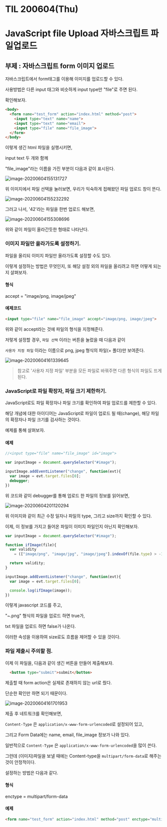 

# TIL 200604(Thu)

# JavaScript file Upload 자바스크립트 파일업로드

## 부제 : 자바스크립트 form 이미지 업로드

자바스크립트에서 form태그를 이용해 이미지를 업로드할 수 있다. 

사용방법은 다른 input 태그와 비슷하게 input type만 "file"로 주면 된다. 

확인해보자. 

 

```html
<body>
  <form name="test_form" action="index.html" method="post">
    <input type="text" name="name">
    <input type="text" name="email">
    <input type="file" name="file_image">
  </form>
</body>
```

 

이렇게 생긴 html 파일을 실행시키면, 

input text 두 개와 함께 

"file_image"라는 이름을 가진 부분이 다음과 같이 표시된다.

![image-20200604155131727](C:\Users\User\AppData\Roaming\Typora\typora-user-images\image-20200604155131727.png)

 

위 이미지에서 파일 선택을 눌러보면, 우리가 익숙하게 접해왔던 파일 업로드 창이 뜬다.

 

![image-20200604155232292](C:\Users\User\AppData\Roaming\Typora\typora-user-images\image-20200604155232292.png)

 

 

그러고 나서, '42'라는 파일을 한번 업로드 해보면,

 

![image-20200604155308696](C:\Users\User\AppData\Roaming\Typora\typora-user-images\image-20200604155308696.png)

 

위와 같이 파일이 올라간듯한 형태로 나타난다.

 

### 이미지 파일만 올라가도록 설정하기.

 

파일을 올리되 이미지 파일만 올라가도록 설정할 수도 있다. 

이렇게 설정하는 방법은 무엇인지, 또 해당 설정 외의 파일을 올리려고 하면 어떻게 되는지 살펴보자.

 

#### 형식

 

accept = "image/png, image/jpeg"



#### 예제코드

 

```html
<input type="file" name="file_image" accept="image/png, image/jpeg">
```



 위와 같이 accept라는 것에 파일의 형식을 지정해준다. 

저렇게 설정할 경우, `파일 선택` 이라는 버튼을 눌렀을 때 다음과 같이 

`사용자 지정 파일` 이라는 이름으로 png, jpeg 형식의 파일(+ 폴더)만 보여준다. 

 

![image-20200604161339645](C:\Users\User\AppData\Roaming\Typora\typora-user-images\image-20200604161339645.png)

 

> 참고로 '사용자 지정 파일' 부분을 모든 파일로 바꿔주면 다른 형식의 파일도 뜨게 된다.

  

### JavaScript로 파일 확장자, 파일 크기 제한하기.

 

JavaScript로도 파일 확장자나 파일 크기를 확인하여 파일 업로드를 제한할 수 있다. 

해당 개념에 대한 아이디어는 JavaScript로 파일이 업로드 될 때(change), 해당 파일의 확장자나 파일 크기를 검사하는 것이다.

예제를 통해 살펴보자.

 

#### 예제  

 

```javascript
//<input type="file" name="file_image" id="image">

var inputImage = document.querySelector("#image");

inputImage.addEventListener("change", function(evt){
  var image = evt.target.files[0];
  debugger;
})
```

 

위 코드와 같이 debugger를 통해 업로드 한 파일의 정보를 읽어보면, 


![image-20200604201120294](C:\Users\User\AppData\Roaming\Typora\typora-user-images\image-20200604201120294.png)

 

위 이미지와 같이  최근 수정 일자나 파일의 type, 그리고 size까지 확인할 수 있다.

 

이제, 이 정보를 가지고 들어온 파일이 이미지 파일인지 아닌지 확인해보자.

 

```javascript
var inputImage = document.querySelector("#image");

function ifImage(file){
  var validity
    = (["image/png", "image/jpg", "image/jpeg"].indexOf(file.type) > -1);

  return validity;
}

inputImage.addEventListener("change", function(evt){
  var image = evt.target.files[0];

  console.log(ifImage(image));
})
```

 

이렇게 javascript 코드를 주고, 

"~.png" 형식의 파일을 업로드 하면 true가,  

txt 파일을 업로드 하면 false가 나온다. 

이러한 속성을 이용하여 size로도 흐름을 제어할 수 있을 것이다. 

 



### 파일 제출시 주의할 점.

이제 이 파일을, 다음과 같이 생긴 버튼을 만들어 제출해보자.

 

```html
  <button type="submit">submit</button>
```

 

제출할 때 form action은 실제로 존재하지 않는 url로 줬다. 

단순한 확인만 하면 되기 때문이다. 

 

![image-20200604161701953](C:\Users\User\AppData\Roaming\Typora\typora-user-images\image-20200604161701953.png)

 

제출 후 네트워크를 확인해보면, 

`Content-Type` 은 `application/x-www-form-urlencoded`로 설정되어 있고, 

그리고 Form Data에는 name, email, file_image 정보가 나와 있다. 

 

일반적으로 `Content-Type` 은 `application/x-www-form-urlencoded`을 많이 쓴다.

그런데 (이미지)파일을 보낼 때에는 Content-type을 `multipart/form-data`로 해주는 것이 안정적이다.

설정하는 방법은 다음과 같다. 

 

#### 형식

 

enctype = multipart/form-data

 

#### 예제

 

```html
<form name="test_form" action="index.html" method="post" enctype="multipart/form-data">
```

 

